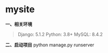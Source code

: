 # mysite

**一、相关环境**

> Django: 5.1.2
> Python: 3.8+
> MySQL: 8.4.2

**二、启动项目**
python manage.py runserver
